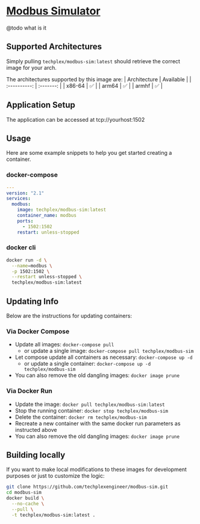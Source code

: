 [Modbus Simulator](github.com/techplexengineer/modbus-sim)
================

@todo what is it

## Supported Architectures
Simply pulling `techplex/modbus-sim:latest` should retrieve the correct image for your arch.

The architectures supported by this image are:
| Architecture | Available |
| :----------: | :-------: |
| x86-64       | ✅        |
| arm64        | ✅        |
| armhf        | ✅        |


## Application Setup
The application can be accessed at tcp://yourhost:1502

## Usage
Here are some example snippets to help you get started creating a container.

### docker-compose

```yaml
---
version: "2.1"
services:
  modbus:
    image: techplex/modbus-sim:latest
    container_name: modbus
    ports:
      - 1502:1502
    restart: unless-stopped
```

### docker cli

```bash
docker run -d \
  --name=modbus \
  -p 1502:1502 \
  --restart unless-stopped \
  techplex/modbus-sim:latest
```

## Updating Info

Below are the instructions for updating containers:

### Via Docker Compose

* Update all images: `docker-compose pull`
  * or update a single image: `docker-compose pull techplex/modbus-sim`
* Let compose update all containers as necessary: `docker-compose up -d`
  * or update a single container: `docker-compose up -d techplex/modbus-sim`
* You can also remove the old dangling images: `docker image prune`

### Via Docker Run

* Update the image: `docker pull techplex/modbus-sim:latest`
* Stop the running container: `docker stop techplex/modbus-sim`
* Delete the container: `docker rm techplex/modbus-sim`
* Recreate a new container with the same docker run parameters as instructed above
* You can also remove the old dangling images: `docker image prune`

## Building locally

If you want to make local modifications to these images for development purposes or just to customize the logic:

```bash
git clone https://github.com/techplexengineer/modbus-sim.git
cd modbus-sim
docker build \
  --no-cache \
  --pull \
  -t techplex/modbus-sim:latest .
